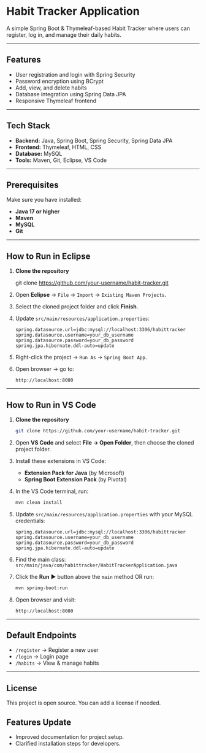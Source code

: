 # Habit Tracker Application

A simple Spring Boot & Thymeleaf-based Habit Tracker where users can register, log in, and manage their daily habits.

---
## Features
- User registration and login with Spring Security
- Password encryption using BCrypt
- Add, view, and delete habits
- Database integration using Spring Data JPA
- Responsive Thymeleaf frontend

---

## Tech Stack
- **Backend:** Java, Spring Boot, Spring Security, Spring Data JPA
- **Frontend:** Thymeleaf, HTML, CSS
- **Database:** MySQL
- **Tools:** Maven, Git, Eclipse, VS Code

---

## Prerequisites
Make sure you have installed:
- **Java 17 or higher**
- **Maven**
- **MySQL**
- **Git**

---

## How to Run in Eclipse
1. **Clone the repository**
   
   git clone https://github.com/your-username/habit-tracker.git


2. Open **Eclipse** → `File` → `Import` → `Existing Maven Projects`.
3. Select the cloned project folder and click **Finish**.
4. Update `src/main/resources/application.properties`:

   ```properties
   spring.datasource.url=jdbc:mysql://localhost:3306/habittracker
   spring.datasource.username=your_db_username
   spring.datasource.password=your_db_password
   spring.jpa.hibernate.ddl-auto=update
   ```
5. Right-click the project → `Run As` → `Spring Boot App`.
6. Open browser → go to:

   ```
   http://localhost:8080
   ```

---

## How to Run in VS Code

1. **Clone the repository**

   ```bash
   git clone https://github.com/your-username/habit-tracker.git
   ```
2. Open **VS Code** and select **File → Open Folder**, then choose the cloned project folder.
3. Install these extensions in VS Code:

   * **Extension Pack for Java** (by Microsoft)
   * **Spring Boot Extension Pack** (by Pivotal)
4. In the VS Code terminal, run:

   ```bash
   mvn clean install
   ```
5. Update `src/main/resources/application.properties` with your MySQL credentials:

   ```properties
   spring.datasource.url=jdbc:mysql://localhost:3306/habittracker
   spring.datasource.username=your_db_username
   spring.datasource.password=your_db_password
   spring.jpa.hibernate.ddl-auto=update
   ```
6. Find the main class:
   `src/main/java/com/habittracker/HabitTrackerApplication.java`
7. Click the **Run** ▶️ button above the `main` method OR run:

   ```bash
   mvn spring-boot:run
   ```
8. Open browser and visit:

   ```
   http://localhost:8080
   ```

---

## Default Endpoints

* `/register` → Register a new user
* `/login` → Login page
* `/habits` → View & manage habits

---

## License

This project is open source. You can add a license if needed.

## Features Update
- Improved documentation for project setup.
- Clarified installation steps for developers.
